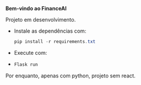 **Bem-vindo ao FinanceAI**

Projeto em desenvolvimento.

* Instale as dependências com:
  ```powershell
  pip install -r requirements.txt
  ```
* Execute com:
* ```powershell
  Flask run
  ```

Por enquanto, apenas com python, projeto sem react.
